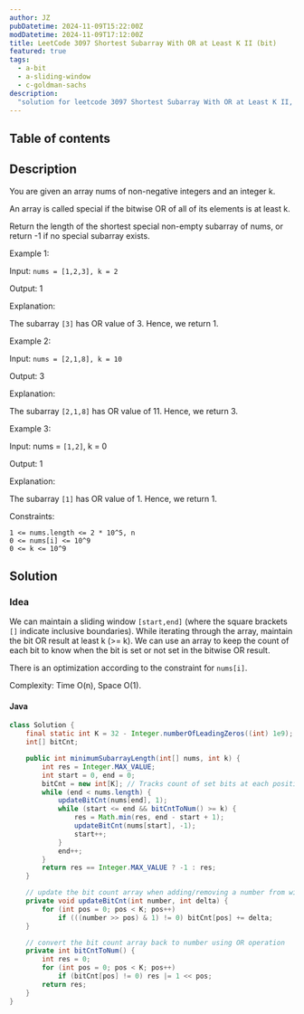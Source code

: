 ```yaml
---
author: JZ
pubDatetime: 2024-11-09T15:22:00Z
modDatetime: 2024-11-09T17:12:00Z
title: LeetCode 3097 Shortest Subarray With OR at Least K II (bit)
featured: true
tags:
  - a-bit
  - a-sliding-window
  - c-goldman-sachs
description:
  "solution for leetcode 3097 Shortest Subarray With OR at Least K II, tags: bit, sliding-window, array"
---
```



## Table of contents

## Description

You are given an array nums of non-negative integers and an integer k.

An array is called special if the bitwise OR of all of its elements is at least k.

Return the length of the shortest special non-empty subarray of nums, or return -1 if no special subarray exists.

Example 1:

Input: `nums = [1,2,3], k = 2`

Output: 1

Explanation:

The subarray `[3]` has OR value of 3. Hence, we return 1.

Example 2:

Input: `nums = [2,1,8], k = 10`

Output: 3

Explanation:

The subarray `[2,1,8]` has OR value of 11. Hence, we return 3.

Example 3:

Input: nums = `[1,2]`, k = 0

Output: 1

Explanation:

The subarray `[1]` has OR value of 1. Hence, we return 1.

Constraints:

```
1 <= nums.length <= 2 * 10^5, n
0 <= nums[i] <= 10^9
0 <= k <= 10^9
```

## Solution

### Idea

We can maintain a sliding window `[start,end]` (where the square brackets `[]` indicate inclusive boundaries). While iterating through the array, maintain the bit OR result at least k (>= k). We can use an array to keep the count of each bit to know when the bit is set or not set in the bitwise OR result.

There is an optimization according to the constraint for `nums[i]`.

Complexity: Time O(n), Space O(1).

#### Java

```java
class Solution {
    final static int K = 32 - Integer.numberOfLeadingZeros((int) 1e9);
    int[] bitCnt;

    public int minimumSubarrayLength(int[] nums, int k) {
        int res = Integer.MAX_VALUE;
        int start = 0, end = 0;
        bitCnt = new int[K]; // Tracks count of set bits at each position
        while (end < nums.length) {
            updateBitCnt(nums[end], 1);
            while (start <= end && bitCntToNum() >= k) {
                res = Math.min(res, end - start + 1);
                updateBitCnt(nums[start], -1);
                start++;
            }
            end++;
        }
        return res == Integer.MAX_VALUE ? -1 : res;
    }

    // update the bit count array when adding/removing a number from window
    private void updateBitCnt(int number, int delta) {
        for (int pos = 0; pos < K; pos++)
            if (((number >> pos) & 1) != 0) bitCnt[pos] += delta;
    }

    // convert the bit count array back to number using OR operation
    private int bitCntToNum() {
        int res = 0;
        for (int pos = 0; pos < K; pos++)
            if (bitCnt[pos] != 0) res |= 1 << pos;
        return res;
    }
}
```
